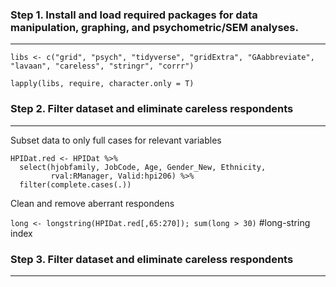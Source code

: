 ### Step 1. Install and load required packages for data manipulation, graphing, and psychometric/SEM analyses.
------
`libs <- c("grid", "psych", "tidyverse", "gridExtra", "GAabbreviate", "lavaan", "careless", "stringr", "corrr")`

`lapply(libs, require, character.only = T)`

### Step 2. Filter dataset and eliminate careless respondents
------

Subset data to only full cases for relevant variables

```Rouge
HPIDat.red <- HPIDat %>%
  select(hjobfamily, JobCode, Age, Gender_New, Ethnicity,
         rval:RManager, Valid:hpi206) %>%
  filter(complete.cases(.))
```
Clean and remove aberrant respondens

`long <- longstring(HPIDat.red[,65:270]);
sum(long > 30)` #long-string index

### Step 3. Filter dataset and eliminate careless respondents
------
